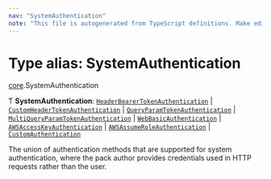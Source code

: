 ```yaml
---
nav: "SystemAuthentication"
note: "This file is autogenerated from TypeScript definitions. Make edits to the comments in the TypeScript file and then run `make docs` to regenerate this file."
---
```

# Type alias: SystemAuthentication

[core](../modules/core.md).SystemAuthentication

Ƭ **SystemAuthentication**: [`HeaderBearerTokenAuthentication`](../interfaces/core.HeaderBearerTokenAuthentication.md) \| [`CustomHeaderTokenAuthentication`](../interfaces/core.CustomHeaderTokenAuthentication.md) \| [`QueryParamTokenAuthentication`](../interfaces/core.QueryParamTokenAuthentication.md) \| [`MultiQueryParamTokenAuthentication`](../interfaces/core.MultiQueryParamTokenAuthentication.md) \| [`WebBasicAuthentication`](../interfaces/core.WebBasicAuthentication.md) \| [`AWSAccessKeyAuthentication`](../interfaces/core.AWSAccessKeyAuthentication.md) \| [`AWSAssumeRoleAuthentication`](../interfaces/core.AWSAssumeRoleAuthentication.md) \| [`CustomAuthentication`](../interfaces/core.CustomAuthentication.md)

The union of authentication methods that are supported for system authentication,
where the pack author provides credentials used in HTTP requests rather than the user.
